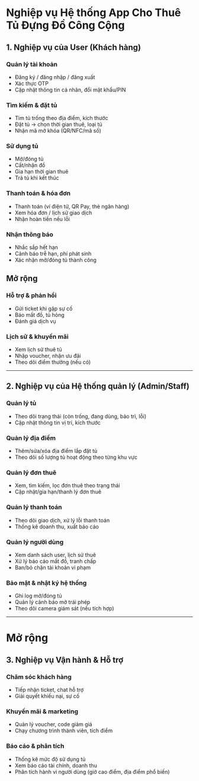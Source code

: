 # Nghiệp vụ Hệ thống App Cho Thuê Tủ Đựng Đồ Công Cộng

## 1. Nghiệp vụ của User (Khách hàng)

### Quản lý tài khoản
- Đăng ký / đăng nhập / đăng xuất
- Xác thực OTP
- Cập nhật thông tin cá nhân, đổi mật khẩu/PIN

### Tìm kiếm & đặt tủ
- Tìm tủ trống theo địa điểm, kích thước
- Đặt tủ → chọn thời gian thuê, loại tủ
- Nhận mã mở khóa (QR/NFC/mã số)

### Sử dụng tủ
- Mở/đóng tủ
- Cất/nhận đồ
- Gia hạn thời gian thuê
- Trả tủ khi kết thúc

### Thanh toán & hóa đơn
- Thanh toán (ví điện tử, QR Pay, thẻ ngân hàng)
- Xem hóa đơn / lịch sử giao dịch
- Nhận hoàn tiền nếu lỗi

### Nhận thông báo
- Nhắc sắp hết hạn
- Cảnh báo trễ hạn, phí phát sinh
- Xác nhận mở/đóng tủ thành công

## Mở rộng
### Hỗ trợ & phản hồi
- Gửi ticket khi gặp sự cố
- Báo mất đồ, tủ hỏng
- Đánh giá dịch vụ

### Lịch sử & khuyến mãi
- Xem lịch sử thuê tủ
- Nhập voucher, nhận ưu đãi
- Theo dõi điểm thưởng (nếu có)

---

## 2. Nghiệp vụ của Hệ thống quản lý (Admin/Staff)

### Quản lý tủ
- Theo dõi trạng thái (còn trống, đang dùng, bảo trì, lỗi)
- Cập nhật thông tin vị trí, kích thước
<!-- - Đặt lịch bảo trì định kỳ -->

### Quản lý địa điểm
- Thêm/sửa/xóa địa điểm lắp đặt tủ
- Theo dõi số lượng tủ hoạt động theo từng khu vực

### Quản lý đơn thuê
- Xem, tìm kiếm, lọc đơn thuê theo trạng thái
- Cập nhật/gia hạn/thanh lý đơn thuê

### Quản lý thanh toán
- Theo dõi giao dịch, xử lý lỗi thanh toán
- Thống kê doanh thu, xuất báo cáo

### Quản lý người dùng
- Xem danh sách user, lịch sử thuê
- Xử lý báo cáo mất đồ, tranh chấp
- Ban/bỏ chặn tài khoản vi phạm

### Bảo mật & nhật ký hệ thống
- Ghi log mở/đóng tủ
- Quản lý cảnh báo mở trái phép
- Theo dõi camera giám sát (nếu tích hợp)

---
# Mở rộng
## 3. Nghiệp vụ Vận hành & Hỗ trợ

### Chăm sóc khách hàng
- Tiếp nhận ticket, chat hỗ trợ
- Giải quyết khiếu nại, sự cố

### Khuyến mãi & marketing
- Quản lý voucher, code giảm giá
- Chạy chương trình thành viên, tích điểm

### Báo cáo & phân tích
- Thống kê mức độ sử dụng tủ
- Xem báo cáo tài chính, doanh thu
- Phân tích hành vi người dùng (giờ cao điểm, địa điểm phổ biến)

